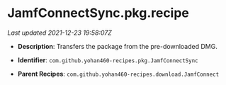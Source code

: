 # JamfConnectSync.pkg.recipe

_Last updated 2021-12-23 19:58:07Z_

- **Description**: Transfers the package from the pre-downloaded DMG.

- **Identifier**: `com.github.yohan460-recipes.pkg.JamfConnectSync`

- **Parent Recipes**: `com.github.yohan460-recipes.download.JamfConnect`